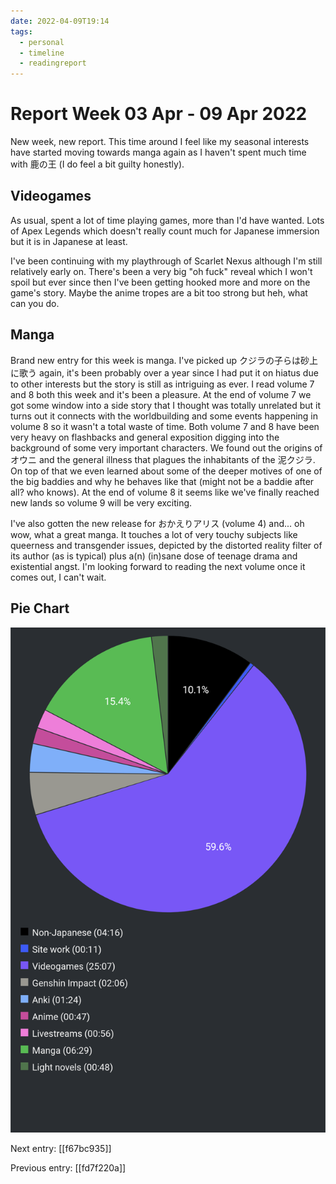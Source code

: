 ```yaml
---
date: 2022-04-09T19:14
tags:
  - personal
  - timeline
  - readingreport
---
```


# Report Week 03 Apr - 09 Apr 2022

New week, new report. This time around I feel like my seasonal interests have
started moving towards manga again as I haven't spent much time with 鹿の王
(I do feel a bit guilty honestly).

## Videogames

As usual, spent a lot of time playing games, more than I'd have wanted. Lots of
Apex Legends which doesn't really count much for Japanese immersion but it is in
Japanese at least.

I've been continuing with my playthrough of Scarlet Nexus although I'm still
relatively early on. There's been a very big "oh fuck" reveal which I won't
spoil but ever since then I've been getting hooked more and more on the game's
story. Maybe the anime tropes are a bit too strong but heh, what can you do.

## Manga

Brand new entry for this week is manga. I've picked up クジラの子らは砂上に歌う
again, it's been probably over a year since I had put it on hiatus due to other
interests but the story is still as intriguing as ever. I read volume 7 and 8
both this week and it's been a pleasure. At the end of volume 7 we got some
window into a side story that I thought was totally unrelated but it turns out
it connects with the worldbuilding and some events happening in volume 8 so it
wasn't a total waste of time. Both volume 7 and 8 have been very heavy on
flashbacks and general exposition digging into the background of some very
important characters. We found out the origins of オウニ and the general illness
that plagues the inhabitants of the 泥クジラ. On top of that we even learned
about some of the deeper motives of one of the big baddies and why he behaves
like that (might not be a baddie after all? who knows). At the end of volume 8
it seems like we've finally reached new lands so volume 9 will be very exciting.

I've also gotten the new release for おかえりアリス (volume 4) and... oh wow,
what a great manga. It touches a lot of very touchy subjects like queerness and
transgender issues, depicted by the distorted reality filter of its author (as
is typical) plus a(n) (in)sane dose of teenage drama and existential angst. I'm
looking forward to reading the next volume once it comes out, I can't wait.

## Pie Chart

![Report](./static/reports/2022-04-09.png)

Next entry: [[f67bc935]]

Previous entry: [[fd7f220a]]

